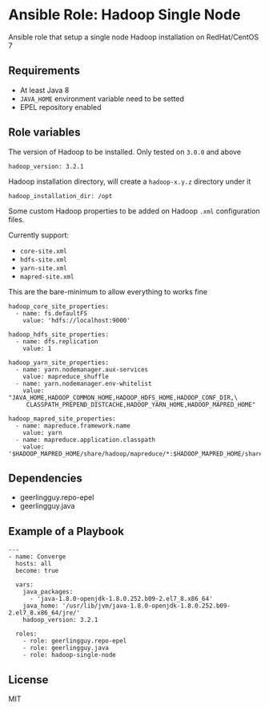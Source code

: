 # Ansible Role: Hadoop Single Node

Ansible role that setup a single node Hadoop installation on RedHat/CentOS 7


## Requirements

+ At least Java 8
+ `JAVA_HOME` environment variable need to be setted 
+ EPEL repository enabled


## Role variables

The version of Hadoop to be installed. Only tested on `3.0.0` and above

	hadoop_version: 3.2.1

Hadoop installation directory, will create a `hadoop-x.y.z` directory under it

	hadoop_installation_dir: /opt

Some custom Hadoop properties to be added on Hadoop `.xml` configuration files. 

Currently support:

+ `core-site.xml`
+ `hdfs-site.xml`
+ `yarn-site.xml`
+ `mapred-site.xml`

This are the bare-minimum to allow everything to works fine

	hadoop_core_site_properties:
	  - name: fs.defaultFS
	    value: 'hdfs://localhost:9000'
	
	hadoop_hdfs_site_properties:
	  - name: dfs.replication
	    value: 1
	
	hadoop_yarn_site_properties:
	  - name: yarn.nodemanager.aux-services
	    value: mapreduce_shuffle
	  - name: yarn.nodemanager.env-whitelist
	    value: "JAVA_HOME,HADOOP_COMMON_HOME,HADOOP_HDFS_HOME,HADOOP_CONF_DIR,\
	     CLASSPATH_PREPEND_DISTCACHE,HADOOP_YARN_HOME,HADOOP_MAPRED_HOME"
	
	hadoop_mapred_site_properties:
	  - name: mapreduce.framework.name
	    value: yarn
	  - name: mapreduce.application.classpath
	    value: '$HADOOP_MAPRED_HOME/share/hadoop/mapreduce/*:$HADOOP_MAPRED_HOME/share/hadoop/mapreduce/lib/*'


## Dependencies

+ geerlingguy.repo-epel
+ geerlingguy.java


## Example of a Playbook

	---
	- name: Converge
	  hosts: all
	  become: true
	
	  vars:
	    java_packages:
	      - 'java-1.8.0-openjdk-1.8.0.252.b09-2.el7_8.x86_64'
	    java_home: '/usr/lib/jvm/java-1.8.0-openjdk-1.8.0.252.b09-2.el7_8.x86_64/jre/'
	    hadoop_version: 3.2.1
	
	  roles:
	    - role: geerlingguy.repo-epel
	    - role: geerlingguy.java
	    - role: hadoop-single-node


## License

MIT
